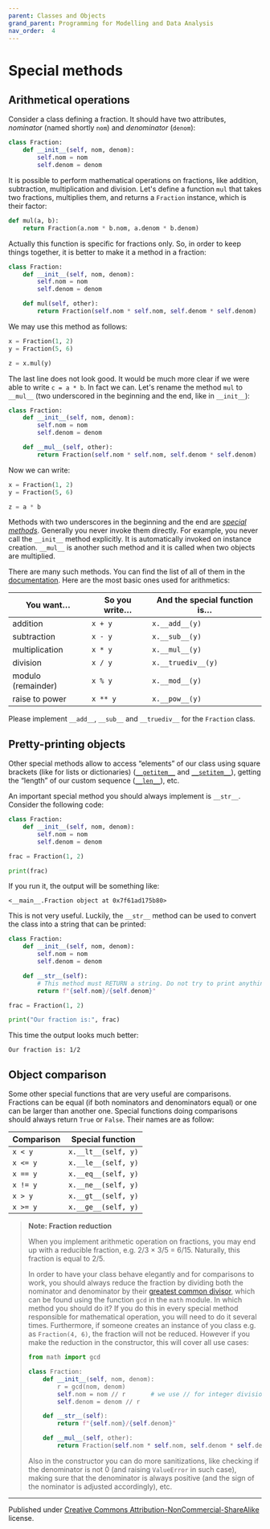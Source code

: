 ```yaml
---
parent: Classes and Objects
grand_parent: Programming for Modelling and Data Analysis
nav_order:  4
---
```


# Special methods

## Arithmetical operations

Consider a class defining a fraction. It should have two attributes, *nominator* (named shortly `nom`) and *denominator* (`denom`):

```python
class Fraction:
    def __init__(self, nom, denom):
        self.nom = nom
        self.denom = denom
```

It is possible to perform mathematical operations on fractions, like addition, subtraction, multiplication and division. Let's define a function `mul` that takes two fractions, multiplies them, and returns a `Fraction` instance, which is their factor:

```python
def mul(a, b):
    return Fraction(a.nom * b.nom, a.denom * b.denom)
```

Actually this function is specific for fractions only. So, in order to keep things together, it is better to make it a method in a fraction:

```python
class Fraction:
    def __init__(self, nom, denom):
        self.nom = nom
        self.denom = denom

    def mul(self, other):
        return Fraction(self.nom * self.nom, self.denom * self.denom)
```

We may use this method as follows:

```python
x = Fraction(1, 2)
y = Fraction(5, 6)

z = x.mul(y)
```

The last line does not look good. It would be much more clear if we were able to write `c = a * b`. In fact we can. Let's rename the method `mul` to `__mul__` (two underscored in the beginning and the end, like in `__init__`):

```python
class Fraction:
    def __init__(self, nom, denom):
        self.nom = nom
        self.denom = denom

    def __mul__(self, other):
        return Fraction(self.nom * self.nom, self.denom * self.denom)
```

Now we can write:

```python
x = Fraction(1, 2)
y = Fraction(5, 6)

z = a * b
```

Methods with two underscores in the beginning and the end are [*special methods*](https://diveintopython3.net/special-method-names.html). Generally you never invoke them directly. For example, you never call the `__init__` method explicitly. It is automatically invoked on instance creation. `__mul__` is another such method and it is called when two objects are multiplied.

There are many such methods. You can find the list of all of them in the [documentation](https://docs.python.org/3/reference/datamodel.html#special-method-names). Here are the most basic ones used for arithmetics:

| You want…          | So you write… | And the special function is… |
| ------------------ | ------------- | ---------------------------- |
| addition           | `x + y`       | `x.__add__(y)`               |
| subtraction        | `x - y`       | `x.__sub__(y)`               |
| multiplication     | `x * y`       | `x.__mul__(y)`               |
| division           | `x / y`       | `x.__truediv__(y)`           |
| modulo (remainder) | `x % y`       | `x.__mod__(y)`               |
| raise to power     | `x ** y`      | `x.__pow__(y)`               |

Please implement `__add__`, `__sub__` and `__truediv__` for the `Fraction` class.


## Pretty-printing objects

Other special methods allow to access “elements” of our class using square brackets (like for lists or dictionaries) ([`__getitem__`](https://docs.python.org/3/reference/datamodel.html#object.__getitem__) and [`__setitem__`](https://docs.python.org/3/reference/datamodel.html#object.__setitem__)), getting the “length” of our custom sequence ([`__len__`](https://docs.python.org/3/reference/datamodel.html#object.__len__)), etc.

An important special method you should always implement is `__str__`. Consider the following code:

```python
class Fraction:
    def __init__(self, nom, denom):
        self.nom = nom
        self.denom = denom

frac = Fraction(1, 2)

print(frac)
```

If you run it, the output will be something like:

```
<__main__.Fraction object at 0x7f61ad175b80>
```

This is not very useful. Luckily, the `__str__` method can be used to convert the class into a string that can be printed:

```python
class Fraction:
    def __init__(self, nom, denom):
        self.nom = nom
        self.denom = denom

    def __str__(self):
        # This method must RETURN a string. Do not try to print anything!
        return f"{self.nom}/{self.denom}"

frac = Fraction(1, 2)

print("Our fraction is:", frac)
```

This time the output looks much better:

```
Our fraction is: 1/2
```

## Object comparison

Some other special functions that are very useful are comparisons. Fractions can be equal (if both nominators and denominators equal) or one can be larger than another one. Special functions doing comparisons should always return `True` or `False`. Their names are as follow:

| Comparison | Special function    |
| ---------- | ------------------- |
| `x < y`    | `x.__lt__(self, y)` |
| `x <= y`   | `x.__le__(self, y)` |
| `x == y`   | `x.__eq__(self, y)` |
| `x != y`   | `x.__ne__(self, y)` |
| `x > y`    | `x.__gt__(self, y)` |
| `x >= y`   | `x.__ge__(self, y)` |



> **Note: Fraction reduction**
>
> When you implement arithmetic operation on fractions, you may end up with a reducible fraction, e.g. 2/3 × 3/5 = 6/15. Naturally, this fraction is equal to 2/5.
>
> In order to have your class behave elegantly and for comparisons to work, you should always reduce the fraction by dividing both the nominator and denominator by their [greatest common divisor](https://en.wikipedia.org/wiki/Greatest_common_divisor), which can be found using the function `gcd` in the `math` module. In which method you should do it? If you do this in every special method responsible for mathematical operation, you will need to do it several times. Furthermore, if someone creates an instance of you class e.g. as `Fraction(4, 6)`, the fraction will not be reduced. However if you make the reduction in the constructor, this will cover all use cases:
>
> ```python
> from math import gcd
>
> class Fraction:
>     def __init__(self, nom, denom):
>         r = gcd(nom, denom)
>         self.nom = nom // r       # we use // for integer division
>         self.denom = denom // r
>
>     def __str__(self):
>         return f"{self.nom}/{self.denom}"
>
>     def __mul__(self, other):
>         return Fraction(self.nom * self.nom, self.denom * self.denom)
> ```
>
> Also in the constructor you can do more sanitizations, like checking if the denominator is not 0 (and raising `ValueError` in such case), making sure that the denominator is always positive (and the sign of the nominator is adjusted accordingly), etc.




<hr/>

Published under [Creative Commons Attribution-NonCommercial-ShareAlike](https://creativecommons.org/licenses/by-nc-sa/4.0/) license.
